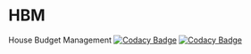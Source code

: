 # HBM
House Budget Management
[![Codacy Badge](https://api.codacy.com/project/badge/Grade/b363653c393841e09ce54828a55e0ee1)](https://app.codacy.com/gh/Sagar-Mohan-Jadhav/HBM?utm_source=github.com&utm_medium=referral&utm_content=Sagar-Mohan-Jadhav/HBM&utm_campaign=Badge_Grade_Settings)
[![Codacy Badge](https://app.codacy.com/project/badge/Grade/731f9c2a564f4025bc8a9f705ce5c5cc)](https://www.codacy.com/gh/Sagar-Mohan-Jadhav/HBM/dashboard?utm_source=github.com&amp;utm_medium=referral&amp;utm_content=Sagar-Mohan-Jadhav/HBM&amp;utm_campaign=Badge_Grade)
